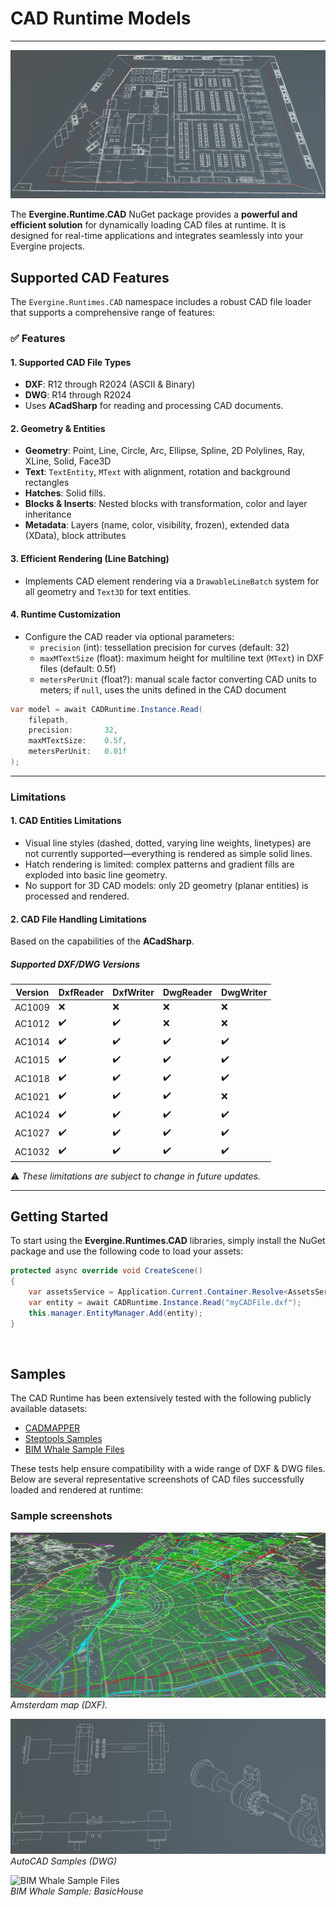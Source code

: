 # CAD Runtime Models  

---

![Evergine Runtime Models](images/CAD/HeaderCAD.png)

The **Evergine.Runtime.CAD** NuGet package provides a **powerful and efficient solution** for dynamically loading CAD files at runtime. It is designed for real-time applications and integrates seamlessly into your Evergine projects.

## Supported CAD Features

The `Evergine.Runtimes.CAD` namespace includes a robust CAD file loader that supports a comprehensive range of features:

### ✅ Features

#### 1. Supported CAD File Types
- **DXF**: R12 through R2024 (ASCII & Binary)
- **DWG**: R14 through R2024
- Uses **ACadSharp** for reading and processing CAD documents.  

#### 2. Geometry & Entities
- **Geometry**: Point, Line, Circle, Arc, Ellipse, Spline, 2D Polylines, Ray, XLine, Solid, Face3D  
- **Text**: `TextEntity`, `MText` with alignment, rotation and background rectangles  
- **Hatches**: Solid fills.  
- **Blocks & Inserts**: Nested blocks with transformation, color and layer inheritance  
- **Metadata**: Layers (name, color, visibility, frozen), extended data (XData), block attributes  

#### 3. Efficient Rendering (Line Batching)
- Implements CAD element rendering via a `DrawableLineBatch` system for all geometry and `Text3D` for text entities.  

#### 4. Runtime Customization
- Configure the CAD reader via optional parameters:
  - `precision` (int): tessellation precision for curves (default: 32)  
  - `maxMTextSize` (float): maximum height for multiline text (`MText`) in DXF files (default: 0.5f)  
  - `metersPerUnit` (float?): manual scale factor converting CAD units to meters; if `null`, uses the units defined in the CAD document 
```csharp
var model = await CADRuntime.Instance.Read(
    filepath,
    precision:       32,
    maxMTextSize:    0.5f,
    metersPerUnit:   0.01f
);
```
---
### Limitations
#### 1. CAD Entities Limitations  
- Visual line styles (dashed, dotted, varying line weights, linetypes) are not currently supported—everything is rendered as simple solid lines.  
- Hatch rendering is limited: complex patterns and gradient fills are exploded into basic line geometry.  
- No support for 3D CAD models: only 2D geometry (planar entities) is processed and rendered.

#### 2. CAD File Handling Limitations
Based on the capabilities of the **ACadSharp**.
##### Supported DXF/DWG Versions
| Version | DxfReader | DxfWriter | DwgReader | DwgWriter |
|---------|-----------|-----------|-----------|-----------|
| AC1009  | ❌        | ❌        | ❌        | ❌        |
| AC1012  | ✔️        | ✔️        | ❌        | ❌        |
| AC1014  | ✔️        | ✔️        | ✔️        | ✔️        |
| AC1015  | ✔️        | ✔️        | ✔️        | ✔️        |
| AC1018  | ✔️        | ✔️        | ✔️        | ✔️        |
| AC1021  | ✔️        | ✔️        | ✔️        | ❌        |
| AC1024  | ✔️        | ✔️        | ✔️        | ✔️        |
| AC1027  | ✔️        | ✔️        | ✔️        | ✔️        |
| AC1032  | ✔️        | ✔️        | ✔️        | ✔️        |

⚠️ *These limitations are subject to change in future updates.*

---
## Getting Started  

To start using the **Evergine.Runtimes.CAD** libraries, simply install the NuGet package and use the following code to load your assets:  

```csharp
protected async override void CreateScene()
{    
    var assetsService = Application.Current.Container.Resolve<AssetsService>();
    var entity = await CADRuntime.Instance.Read("myCADFile.dxf");
    this.manager.EntityManager.Add(entity);
}
```

</br>

## Samples

The CAD Runtime has been extensively tested with the following publicly available datasets:
 - [CADMAPPER](https://cadmapper.com/#metro)
 - [Steptools Samples](https://www.steptools.com/docs/stpfiles/ifc/)
 - [BIM Whale Sample Files](https://github.com/andrewisen/bim-whale-ifc-samples)

These tests help ensure compatibility with a wide range of DXF & DWG files. 
Below are several representative screenshots of CAD files successfully loaded and rendered at runtime:

### Sample screenshots

![CADMAPPER](images/CAD/Amsterdam.png)  
*Amsterdam map (DXF).*

![AutoCAD Samples](images/CAD/Autocad_samples.png)  
*AutoCAD Samples (DWG)*

![BIM Whale Sample Files](images/CAD/BasicHouse.png)  
*BIM Whale Sample: BasicHouse*